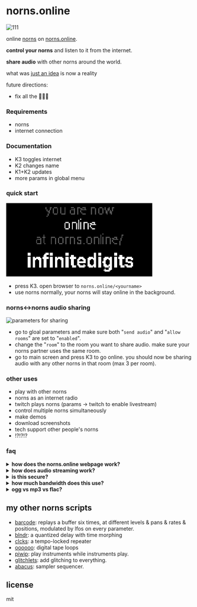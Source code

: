 # norns.online

![111](https://user-images.githubusercontent.com/6550035/99736745-c470c180-2a7b-11eb-80d4-e9b2a02167cf.png)

online [norns](https://monome.org/docs/norns/) on [norns.online](https://norns.online).

**control your norns** and listen to it from the internet. 

**share audio** with other norns around the world.

what was <a href="https://llllllll.co/t/norns-online-crowdsource-your-norns/38492">just an idea</a> is now a reality

future directions:

- fix all the 🐛🐛🐛

### Requirements

- norns 
- internet connection

### Documentation 

- K3 toggles internet
- K2 changes name
- K1+K2 updates
- more params in global menu

### quick start

![parameters for online](https://raw.githubusercontent.com/schollz/norns.online/main/static/img/online.png)

- press K3. open browser to `norns.online/<yourname>`
- use norns normally, your norns will stay online in the background.

### norns↔norns audio sharing

![parameters for sharing](https://raw.githubusercontent.com/schollz/norns.online/main/static/img/audio_sharing.png)

- go to gloal parameters and make sure both "`send audio`" and "`allow rooms`" are set to "`enabled`".
- change the "`room`" to the room you want to share audio. make sure your norns partner uses the same room.
- go to main screen and press K3 to go online. you should now be sharing audio with any other norns in that room (max 3 per room).

### other uses 

- play with other norns 
- norns as an internet radio
- twitch plays norns (params -> twitch to enable livestream)
- control multiple norns simultaneously
- make demos
- download screenshots
- tech support other people's norns
- !?!?!?

### faq

<details><summary><strong>how does the norns.online webpage work?</strong></summary>
norns runs a service that sends screenshots to <code>norns.online/&lt;yourname&gt;</code>. the website at <code>norns.online/&lt;yourname&gt;</code> sends inputs back to norns. norns listens to to inputs and runs the acceptable ones (adjustable with parameters). if enabled, norns will also stream packets of audio and send those to the website. the website will buffer them and play them so anyone with your address can hear your norns.
</details>


<details><summary><strong>how does audio streaming work?</strong></summary>
a pre-compiled <a href="https://github.com/kmatheussen/jack_capture"><code>jack_capture</code></a> periodically captures the norns output into 4-second files into the <code>/dev/shm</code> temp directory. these are converted to ogg-format are read and sent via websockets to the browser. the norns then deletes old files so excess memory is not used. expect a lag of at least 4 seconds. when in a room, audio from other norns is piped into your norns via <code>mpv</code>. the incoming audio from other norns is added at the very end of the signal chain so (currently) it cannot be used as input to norns engines.
</details>

<details><summary><strong>is this secure?</strong></summary>
if you are online, you have <a href="https://en.wikipedia.org/wiki/Security_through_obscurity">security through obscurity</a>. that means that <em>anyone</em> with the url <code>norns.online/&lt;yourname&gt;</code> can access your norns so you can make <code>&lt;yourname&gt;</code> complicated to be more secure. code injection is not possible, as i took precations to make sure the inputs are sanitized on the norns so that only <code>enc()</code> and <code>key()</code> and <code>_menu.setmode()</code> functions are available. but, even with these functions someone could reset your norns / make some havoc. if this concerns you, don&#39;t share <code>&lt;yourname&gt;</code> with anyone or avoid using this script entirely.
</details>


<details><summary><strong>how much bandwidth does this use?</strong></summary>
not too much. the norns sends out screenshots (~1.2 kB each) and - if audio is enabled - the norns sends ogg packets (~17.5 kB / second) periodically. if you use a fps of 4 + audio enabled, then you are sending out ~22.3 kB / second, which is ~80 MB/hour. if you are audio-sharing a room you will be receiving about that much for each norns in the room.
</details>

<details><summary><strong>ogg vs mp3 vs flac?</strong></summary>
audio sharing uses ogg. through flac is lossless (and therefore the best theoretical quality), ogg sounds really good (to me) for 10x less bandwidth. i tried mp3, but for some reason the mp3s will consistenly cause popping when the buffer switches over to the next packet, even at 320 kbps - this did not occur for ogg.
</details>


## my other norns scripts

- [barcode](https://github.com/schollz/barcode): replays a buffer six times, at different levels & pans & rates & positions, modulated by lfos on every parameter.
- [blndr](https://github.com/schollz/blndr): a quantized delay with time morphing
- [clcks](https://github.com/schollz/clcks): a tempo-locked repeater
- [oooooo](https://github.com/schollz/oooooo): digital tape loops
- [piwip](https://github.com/schollz/piwip): play instruments while instruments play.
- [glitchlets](https://github.com/schollz/glitchlets): 
add glitching to everything.
- [abacus](https://github.com/schollz/abacus): 
sampler sequencer.

## license

mit